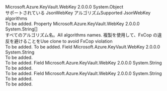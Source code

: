 <Type Name="JsonWebKeyEncryptionAlgorithm" FullName="Microsoft.Azure.KeyVault.WebKey.JsonWebKeyEncryptionAlgorithm">
  <TypeSignature Language="C#" Value="public static class JsonWebKeyEncryptionAlgorithm" />
  <TypeSignature Language="ILAsm" Value=".class public auto ansi abstract sealed beforefieldinit JsonWebKeyEncryptionAlgorithm extends System.Object" />
  <TypeSignature Language="DocId" Value="T:Microsoft.Azure.KeyVault.WebKey.JsonWebKeyEncryptionAlgorithm" />
  <TypeSignature Language="VB.NET" Value="Public Class JsonWebKeyEncryptionAlgorithm" />
  <TypeSignature Language="F#" Value="type JsonWebKeyEncryptionAlgorithm = class" />
  <AssemblyInfo>
    <AssemblyName>Microsoft.Azure.KeyVault.WebKey</AssemblyName>
    <AssemblyVersion>2.0.0.0</AssemblyVersion>
  </AssemblyInfo>
  <Base>
    <BaseTypeName>System.Object</BaseTypeName>
  </Base>
  <Interfaces />
  <Docs>
    <summary>
            <span data-ttu-id="dca03-101">サポートされている JsonWebKey アルゴリズム</span><span class="sxs-lookup"><span data-stu-id="dca03-101">Supported JsonWebKey algorithms</span></span>
            </summary>
    <remarks>To be added.</remarks>
  </Docs>
  <Members>
    <Member MemberName="AllAlgorithms">
      <MemberSignature Language="C#" Value="public static string[] AllAlgorithms { get; }" />
      <MemberSignature Language="ILAsm" Value=".property string[] AllAlgorithms" />
      <MemberSignature Language="DocId" Value="P:Microsoft.Azure.KeyVault.WebKey.JsonWebKeyEncryptionAlgorithm.AllAlgorithms" />
      <MemberSignature Language="VB.NET" Value="Public Shared ReadOnly Property AllAlgorithms As String()" />
      <MemberSignature Language="F#" Value="member this.AllAlgorithms : string[]" Usage="Microsoft.Azure.KeyVault.WebKey.JsonWebKeyEncryptionAlgorithm.AllAlgorithms" />
      <MemberType>Property</MemberType>
      <AssemblyInfo>
        <AssemblyName>Microsoft.Azure.KeyVault.WebKey</AssemblyName>
        <AssemblyVersion>2.0.0.0</AssemblyVersion>
      </AssemblyInfo>
      <ReturnValue>
        <ReturnType>System.String[]</ReturnType>
      </ReturnValue>
      <Docs>
        <summary>
            <span data-ttu-id="dca03-102">すべてのアルゴリズム名。</span><span class="sxs-lookup"><span data-stu-id="dca03-102">All algorithms names.</span></span> <span data-ttu-id="dca03-103">複製を使用して、FxCop の違反を避けることを</span><span class="sxs-lookup"><span data-stu-id="dca03-103">Use clone to avoid FxCop violation</span></span>
            </summary>
        <value>To be added.</value>
        <remarks>To be added.</remarks>
      </Docs>
    </Member>
    <Member MemberName="RSA15">
      <MemberSignature Language="C#" Value="public const string RSA15;" />
      <MemberSignature Language="ILAsm" Value=".field public static literal string RSA15" />
      <MemberSignature Language="DocId" Value="F:Microsoft.Azure.KeyVault.WebKey.JsonWebKeyEncryptionAlgorithm.RSA15" />
      <MemberSignature Language="VB.NET" Value="Public Const RSA15 As String " />
      <MemberSignature Language="F#" Value="val mutable RSA15 : string" Usage="Microsoft.Azure.KeyVault.WebKey.JsonWebKeyEncryptionAlgorithm.RSA15" />
      <MemberType>Field</MemberType>
      <AssemblyInfo>
        <AssemblyName>Microsoft.Azure.KeyVault.WebKey</AssemblyName>
        <AssemblyVersion>2.0.0.0</AssemblyVersion>
      </AssemblyInfo>
      <ReturnValue>
        <ReturnType>System.String</ReturnType>
      </ReturnValue>
      <Docs>
        <summary>To be added.</summary>
        <remarks>To be added.</remarks>
      </Docs>
    </Member>
    <Member MemberName="RSAOAEP">
      <MemberSignature Language="C#" Value="public const string RSAOAEP;" />
      <MemberSignature Language="ILAsm" Value=".field public static literal string RSAOAEP" />
      <MemberSignature Language="DocId" Value="F:Microsoft.Azure.KeyVault.WebKey.JsonWebKeyEncryptionAlgorithm.RSAOAEP" />
      <MemberSignature Language="VB.NET" Value="Public Const RSAOAEP As String " />
      <MemberSignature Language="F#" Value="val mutable RSAOAEP : string" Usage="Microsoft.Azure.KeyVault.WebKey.JsonWebKeyEncryptionAlgorithm.RSAOAEP" />
      <MemberType>Field</MemberType>
      <AssemblyInfo>
        <AssemblyName>Microsoft.Azure.KeyVault.WebKey</AssemblyName>
        <AssemblyVersion>2.0.0.0</AssemblyVersion>
      </AssemblyInfo>
      <ReturnValue>
        <ReturnType>System.String</ReturnType>
      </ReturnValue>
      <Docs>
        <summary>To be added.</summary>
        <remarks>To be added.</remarks>
      </Docs>
    </Member>
    <Member MemberName="RSAOAEP256">
      <MemberSignature Language="C#" Value="public const string RSAOAEP256;" />
      <MemberSignature Language="ILAsm" Value=".field public static literal string RSAOAEP256" />
      <MemberSignature Language="DocId" Value="F:Microsoft.Azure.KeyVault.WebKey.JsonWebKeyEncryptionAlgorithm.RSAOAEP256" />
      <MemberSignature Language="VB.NET" Value="Public Const RSAOAEP256 As String " />
      <MemberSignature Language="F#" Value="val mutable RSAOAEP256 : string" Usage="Microsoft.Azure.KeyVault.WebKey.JsonWebKeyEncryptionAlgorithm.RSAOAEP256" />
      <MemberType>Field</MemberType>
      <AssemblyInfo>
        <AssemblyName>Microsoft.Azure.KeyVault.WebKey</AssemblyName>
        <AssemblyVersion>2.0.0.0</AssemblyVersion>
      </AssemblyInfo>
      <ReturnValue>
        <ReturnType>System.String</ReturnType>
      </ReturnValue>
      <Docs>
        <summary>To be added.</summary>
        <remarks>To be added.</remarks>
      </Docs>
    </Member>
  </Members>
</Type>